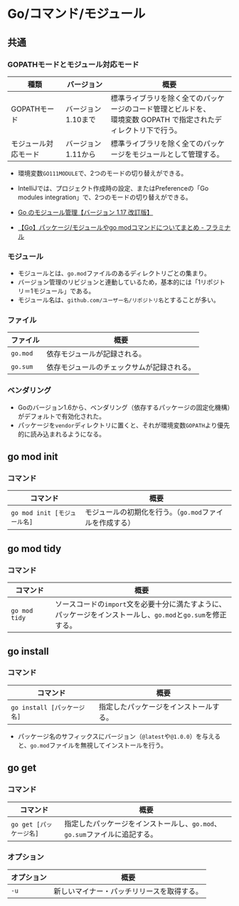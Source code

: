 # Go/コマンド/モジュール

## 共通

### GOPATHモードとモジュール対応モード

| 種類                 | バージョン         | 概要                                                         |
| -------------------- | ------------------ | ------------------------------------------------------------ |
| GOPATHモード         | バージョン1.10まで | 標準ライブラリを除く全てのパッケージのコード管理とビルドを、<br />環境変数 GOPATH で指定されたディレクトリ下で行う。 |
| モジュール対応モード | バージョン1.11から | 標準ライブラリを除く全てのパッケージをモジュールとして管理する。 |

- 環境変数`GO111MODULE`で、2つのモードの切り替えができる。

- IntelliJでは、プロジェクト作成時の設定、またはPreferenceの「Go modules integration」で、2つのモードの切り替えができる。

- [Go のモジュール管理【バージョン 1.17 改訂版】](https://zenn.dev/spiegel/articles/20210223-go-module-aware-mode)

- [【Go】パッケージ/モジュールやgo modコマンドについてまとめ - フラミナル](https://blog.framinal.life/entry/2021/04/11/013819)

### モジュール

- モジュールとは、`go.mod`ファイルのあるディレクトリごとの集まり。
- バージョン管理のリビジョンと連動しているため，基本的には「1リポジトリ＝1モジュール」である。
- モジュール名は、`github.com/ユーザー名/リポジトリ名`とすることが多い。

### ファイル

| ファイル | 概要                                       |
| -------- | ------------------------------------------ |
| `go.mod` | 依存モジュールが記録される。               |
| `go.sum` | 依存モジュールのチェックサムが記録される。 |

### ベンダリング

- Goのバージョン1.6から、ベンダリング（依存するパッケージの固定化機構）がデフォルトで有効化された。
- パッケージを`vendor`ディレクトリに置くと、それが環境変数`GOPATH`より優先的に読み込まれるようになる。

## go mod init

### コマンド

|コマンド|概要|
|---|---|
|`go mod init [モジュール名]`|モジュールの初期化を行う。（`go.mod`ファイルを作成する）|

## go mod tidy

### コマンド

|コマンド|概要|
|---|---|
|`go mod tidy`|ソースコードの`import`文を必要十分に満たすように、<br />パッケージをインストールし、`go.mod`と`go.sum`を修正する。|

## go install

### コマンド

|コマンド|概要|
|---|---|
|`go install [パッケージ名]`|指定したパッケージをインストールする。|

- パッケージ名のサフィックスにバージョン（`@latest`や`@1.0.0`）を与えると、`go.mod`ファイルを無視してインストールを行う。

## go get

### コマンド

|コマンド|概要|
|---|---|
|`go get [パッケージ名]`|指定したパッケージをインストールし、`go.mod`、`go.sum`ファイルに追記する。|

### オプション

|オプション|概要|
|---|---|
|`-u`|新しいマイナー・パッチリリースを取得する。|
